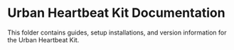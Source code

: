 Urban Heartbeat Kit Documentation
=================================

This folder contains guides, setup installations, and version information
for the Urban Heartbeat Kit.
